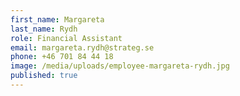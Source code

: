 ```yaml
---
first_name: Margareta
last_name: Rydh
role: Financial Assistant
email: margareta.rydh@strateg.se
phone: +46 701 84 44 18
image: /media/uploads/employee-margareta-rydh.jpg
published: true
---
```

